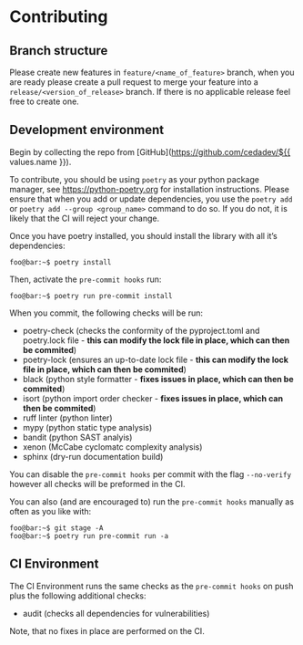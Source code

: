 # Contributing

## Branch structure

Please create new features in `feature/<name_of_feature>` branch, when
you are ready please create a pull request to merge your feature into a
`release/<version_of_release>` branch. If there is no applicable release
feel free to create one.

## Development environment

Begin by collecting the repo from [GitHub](https://github.com/cedadev/${{ values.name }}).

To contribute, you should be using `poetry` as your python package
manager, see <https://python-poetry.org> for installation instructions.
Please ensure that when you add or update dependencies, you use the
`poetry add` or `poetry add --group <group_name>` command to do so. If
you do not, it is likely that the CI will reject your change.

Once you have poetry installed, you should install the library with all
it’s dependencies:

``` shell
foo@bar:~$ poetry install
```

Then, activate the `pre-commit hooks` run:

``` shell
foo@bar:~$ poetry run pre-commit install
```

When you commit, the following checks will be run:

-   poetry-check (checks the conformity of the pyproject.toml and
    poetry.lock file - **this can modify the lock file in place, which can then be 
    commited**)
-   poetry-lock (ensures an up-to-date lock file - **this can modify the lock file
    in place, which can then be commited**)
-   black (python style formatter - **fixes issues in place, which can then be 
    commited**)
-   isort (python import order checker - **fixes issues in place, which can then be 
    commited**)
-   ruff linter (python linter)
-   mypy (python static type analysis)
-   bandit (python SAST analyis)
-   xenon (McCabe cyclomatc complexity analysis)
-   sphinx (dry-run documentation build)

You can disable the `pre-commit hooks` per commit with the flag
`--no-verify` however all checks will be preformed in the CI.

You can also (and are encouraged to) run the `pre-commit hooks` manually
as often as you like with:

``` shell
foo@bar:~$ git stage -A
foo@bar:~$ poetry run pre-commit run -a
```

## CI Environment

The CI Environment runs the same checks as the `pre-commit hooks` on
push plus the following additional checks:

-   audit (checks all dependencies for vulnerabilities)

Note, that no fixes in place are performed on the CI.